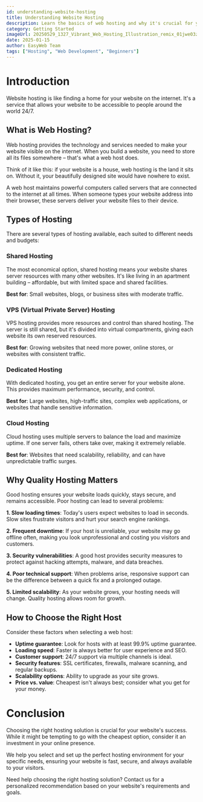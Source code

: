 ```yaml
---
id: understanding-website-hosting
title: Understanding Website Hosting
description: Learn the basics of web hosting and why it's crucial for your online presence.
category: Getting Started
imageUrl: 20250529_1327_Vibrant_Web_Hosting_Illustration_remix_01jwe03z93fe2bpf701jcjbqck_ue32lo
date: 2025-01-15
author: EasyWeb Team
tags: ["Hosting", "Web Development", "Beginners"]
---
```


# Introduction

Website hosting is like finding a home for your website on the internet. It's a service that allows your website to be accessible to people around the world 24/7.

## What is Web Hosting?

Web hosting provides the technology and services needed to make your website visible on the internet. When you build a website, you need to store all its files somewhere – that's what a web host does.

Think of it like this: if your website is a house, web hosting is the land it sits on. Without it, your beautifully designed site would have nowhere to exist.

A web host maintains powerful computers called servers that are connected to the internet at all times. When someone types your website address into their browser, these servers deliver your website files to their device.

## Types of Hosting

There are several types of hosting available, each suited to different needs and budgets:

### Shared Hosting

The most economical option, shared hosting means your website shares server resources with many other websites. It's like living in an apartment building – affordable, but with limited space and shared facilities.

**Best for**: Small websites, blogs, or business sites with moderate traffic.

### VPS (Virtual Private Server) Hosting

VPS hosting provides more resources and control than shared hosting. The server is still shared, but it's divided into virtual compartments, giving each website its own reserved resources.

**Best for**: Growing websites that need more power, online stores, or websites with consistent traffic.

### Dedicated Hosting

With dedicated hosting, you get an entire server for your website alone. This provides maximum performance, security, and control.

**Best for**: Large websites, high-traffic sites, complex web applications, or websites that handle sensitive information.

### Cloud Hosting

Cloud hosting uses multiple servers to balance the load and maximize uptime. If one server fails, others take over, making it extremely reliable.

**Best for**: Websites that need scalability, reliability, and can have unpredictable traffic surges.

## Why Quality Hosting Matters

Good hosting ensures your website loads quickly, stays secure, and remains accessible. Poor hosting can lead to several problems:

**1. Slow loading times**: Today's users expect websites to load in seconds. Slow sites frustrate visitors and hurt your search engine rankings.

**2. Frequent downtime**: If your host is unreliable, your website may go offline often, making you look unprofessional and costing you visitors and customers.

**3. Security vulnerabilities**: A good host provides security measures to protect against hacking attempts, malware, and data breaches.

**4. Poor technical support**: When problems arise, responsive support can be the difference between a quick fix and a prolonged outage.

**5. Limited scalability**: As your website grows, your hosting needs will change. Quality hosting allows room for growth.

## How to Choose the Right Host

Consider these factors when selecting a web host:

- **Uptime guarantee**: Look for hosts with at least 99.9% uptime guarantee.
- **Loading speed**: Faster is always better for user experience and SEO.
- **Customer support**: 24/7 support via multiple channels is ideal.
- **Security features**: SSL certificates, firewalls, malware scanning, and regular backups.
- **Scalability options**: Ability to upgrade as your site grows.
- **Price vs. value**: Cheapest isn't always best; consider what you get for your money.

# Conclusion

Choosing the right hosting solution is crucial for your website's success. While it might be tempting to go with the cheapest option, consider it an investment in your online presence.

We help you select and set up the perfect hosting environment for your specific needs, ensuring your website is fast, secure, and always available to your visitors.

Need help choosing the right hosting solution? Contact us for a personalized recommendation based on your website's requirements and goals.
